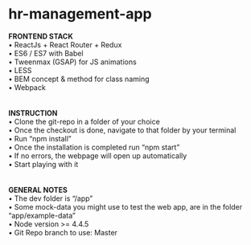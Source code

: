 # hr-management-app
<strong>FRONTEND STACK</strong><br />
• ReactJs + React Router + Redux<br />
• ES6 / ES7 with Babel<br />
• Tweenmax (GSAP) for JS animations<br />
• LESS<br />
• BEM concept & method for class naming<br />
• Webpack<br />
<br /><br />
<strong>INSTRUCTION</strong><br />
• Clone the git-repo in a folder of your choice<br />
• Once the checkout is done, navigate to that folder by your terminal<br />
• Run “npm install”<br />
• Once the installation is completed run “npm start”<br />
• If no errors, the webpage will open up automatically<br />
• Start playing with it<br />
<br /><br />
<strong>GENERAL NOTES</strong><br />
• The dev folder is “/app”<br />
• Some mock-data you might use to test the web app, are in the folder “app/example-data”<br />
• Node version >= 4.4.5<br />
• Git Repo branch to use: Master<br />
